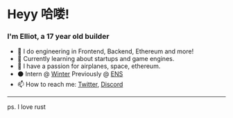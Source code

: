 # Heyy 哈喽!
### I'm Elliot, a 17 year old builder
- 👀 I do engineering in Frontend, Backend, Ethereum and more!
- 👀 Currently learning about startups and game engines.
- 🌌 I have a passion for airplanes, space, ethereum.
- ⚫ Intern @ [Winter](https://winter.ax) Previously @ [ENS](https://ens.domains)
- 📫 How to reach me: [Twitter](https://twitter.com/robiotz), [Discord](https://discord.gg/3Pf8Xu5Kjm)

-----------------
ps. I love rust

